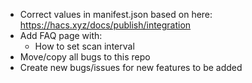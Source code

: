 - Correct values in manifest.json based on here: https://hacs.xyz/docs/publish/integration
- Add FAQ page with:
  - How to set scan interval
- Move/copy all bugs to this repo
- Create new bugs/issues for new features to be added


